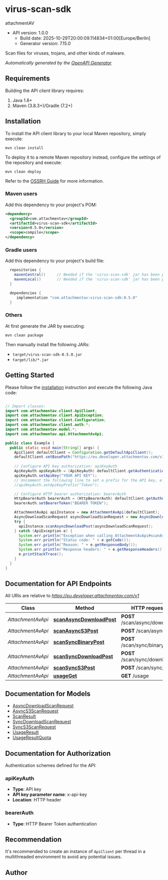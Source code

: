# virus-scan-sdk

attachmentAV
- API version: 1.0.0
  - Build date: 2025-10-29T20:00:09.114834+01:00[Europe/Berlin]
  - Generator version: 7.15.0

Scan files for viruses, trojans, and other kinds of malware.


*Automatically generated by the [OpenAPI Generator](https://openapi-generator.tech)*


## Requirements

Building the API client library requires:
1. Java 1.8+
2. Maven (3.8.3+)/Gradle (7.2+)

## Installation

To install the API client library to your local Maven repository, simply execute:

```shell
mvn clean install
```

To deploy it to a remote Maven repository instead, configure the settings of the repository and execute:

```shell
mvn clean deploy
```

Refer to the [OSSRH Guide](http://central.sonatype.org/pages/ossrh-guide.html) for more information.

### Maven users

Add this dependency to your project's POM:

```xml
<dependency>
  <groupId>com.attachmentav</groupId>
  <artifactId>virus-scan-sdk</artifactId>
  <version>0.5.0</version>
  <scope>compile</scope>
</dependency>
```

### Gradle users

Add this dependency to your project's build file:

```groovy
  repositories {
    mavenCentral()     // Needed if the 'virus-scan-sdk' jar has been published to maven central.
    mavenLocal()       // Needed if the 'virus-scan-sdk' jar has been published to the local maven repo.
  }

  dependencies {
     implementation "com.attachmentav:virus-scan-sdk:0.5.0"
  }
```

### Others

At first generate the JAR by executing:

```shell
mvn clean package
```

Then manually install the following JARs:

* `target/virus-scan-sdk-0.5.0.jar`
* `target/lib/*.jar`

## Getting Started

Please follow the [installation](#installation) instruction and execute the following Java code:

```java

// Import classes:
import com.attachmentav.client.ApiClient;
import com.attachmentav.client.ApiException;
import com.attachmentav.client.Configuration;
import com.attachmentav.client.auth.*;
import com.attachmentav.model.*;
import com.attachmentav.api.AttachmentAvApi;

public class Example {
  public static void main(String[] args) {
    ApiClient defaultClient = Configuration.getDefaultApiClient();
    defaultClient.setBasePath("https://eu.developer.attachmentav.com/v1");
    
    // Configure API key authorization: apiKeyAuth
    ApiKeyAuth apiKeyAuth = (ApiKeyAuth) defaultClient.getAuthentication("apiKeyAuth");
    apiKeyAuth.setApiKey("YOUR API KEY");
    // Uncomment the following line to set a prefix for the API key, e.g. "Token" (defaults to null)
    //apiKeyAuth.setApiKeyPrefix("Token");

    // Configure HTTP bearer authorization: bearerAuth
    HttpBearerAuth bearerAuth = (HttpBearerAuth) defaultClient.getAuthentication("bearerAuth");
    bearerAuth.setBearerToken("BEARER TOKEN");

    AttachmentAvApi apiInstance = new AttachmentAvApi(defaultClient);
    AsyncDownloadScanRequest asyncDownloadScanRequest = new AsyncDownloadScanRequest(); // AsyncDownloadScanRequest | 
    try {
      apiInstance.scanAsyncDownloadPost(asyncDownloadScanRequest);
    } catch (ApiException e) {
      System.err.println("Exception when calling AttachmentAvApi#scanAsyncDownloadPost");
      System.err.println("Status code: " + e.getCode());
      System.err.println("Reason: " + e.getResponseBody());
      System.err.println("Response headers: " + e.getResponseHeaders());
      e.printStackTrace();
    }
  }
}

```

## Documentation for API Endpoints

All URIs are relative to *https://eu.developer.attachmentav.com/v1*

Class | Method | HTTP request | Description
------------ | ------------- | ------------- | -------------
*AttachmentAvApi* | [**scanAsyncDownloadPost**](docs/AttachmentAvApi.md#scanAsyncDownloadPost) | **POST** /scan/async/download | 
*AttachmentAvApi* | [**scanAsyncS3Post**](docs/AttachmentAvApi.md#scanAsyncS3Post) | **POST** /scan/async/s3 | 
*AttachmentAvApi* | [**scanSyncBinaryPost**](docs/AttachmentAvApi.md#scanSyncBinaryPost) | **POST** /scan/sync/binary | 
*AttachmentAvApi* | [**scanSyncDownloadPost**](docs/AttachmentAvApi.md#scanSyncDownloadPost) | **POST** /scan/sync/download | 
*AttachmentAvApi* | [**scanSyncS3Post**](docs/AttachmentAvApi.md#scanSyncS3Post) | **POST** /scan/sync/s3 | 
*AttachmentAvApi* | [**usageGet**](docs/AttachmentAvApi.md#usageGet) | **GET** /usage | 


## Documentation for Models

 - [AsyncDownloadScanRequest](docs/AsyncDownloadScanRequest.md)
 - [AsyncS3ScanRequest](docs/AsyncS3ScanRequest.md)
 - [ScanResult](docs/ScanResult.md)
 - [SyncDownloadScanRequest](docs/SyncDownloadScanRequest.md)
 - [SyncS3ScanRequest](docs/SyncS3ScanRequest.md)
 - [UsageResult](docs/UsageResult.md)
 - [UsageResultQuota](docs/UsageResultQuota.md)


<a id="documentation-for-authorization"></a>
## Documentation for Authorization


Authentication schemes defined for the API:
<a id="apiKeyAuth"></a>
### apiKeyAuth

- **Type**: API key
- **API key parameter name**: x-api-key
- **Location**: HTTP header

<a id="bearerAuth"></a>
### bearerAuth

- **Type**: HTTP Bearer Token authentication


## Recommendation

It's recommended to create an instance of `ApiClient` per thread in a multithreaded environment to avoid any potential issues.

## Author



